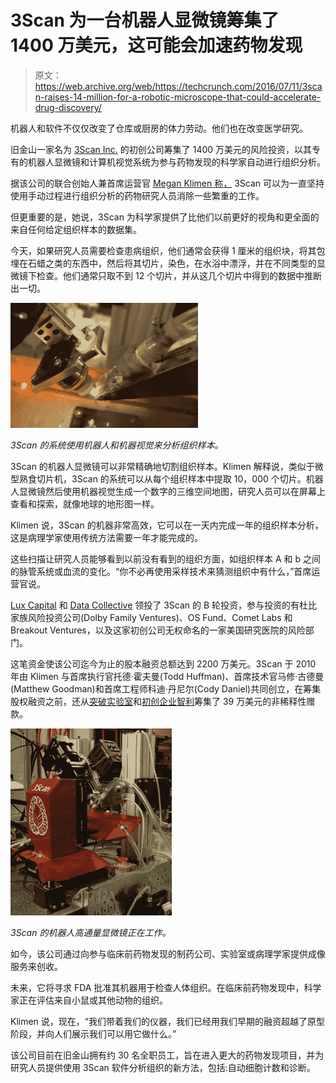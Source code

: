 # 3Scan 为一台机器人显微镜筹集了 1400 万美元，这可能会加速药物发现

> 原文：<https://web.archive.org/web/https://techcrunch.com/2016/07/11/3scan-raises-14-million-for-a-robotic-microscope-that-could-accelerate-drug-discovery/>

机器人和软件不仅仅改变了仓库或厨房的体力劳动。他们也在改变医学研究。

旧金山一家名为 [3Scan Inc.](https://web.archive.org/web/20230404113734/http://www.3scan.com/) 的初创公司筹集了 1400 万美元的风险投资，以其专有的机器人显微镜和计算机视觉系统为参与药物发现的科学家自动进行组织分析。

据该公司的联合创始人兼首席运营官 [Megan Klimen 称，](https://web.archive.org/web/20230404113734/http://www.3scan.com/pandora-team/megan-klimen/) 3Scan 可以为一直坚持使用手动过程进行组织分析的药物研究人员消除一些繁重的工作。

但更重要的是，她说，3Scan 为科学家提供了比他们以前更好的视角和更全面的来自任何给定组织样本的数据集。

今天，如果研究人员需要检查患病组织，他们通常会获得 1 厘米的组织块，将其包埋在石蜡之类的东西中，然后将其切片，染色，在水浴中漂浮，并在不同类型的显微镜下检查。他们通常只取不到 12 个切片，并从这几个切片中得到的数据中推断出一切。

![3Scan's systems use robotics and machine vision to analyze tissue samples rapidly and precisely.](img/be57404da26769924621e0fb350e22d4.png)

*3Scan 的系统使用机器人和机器视觉来分析组织样本。*

3Scan 的机器人显微镜可以非常精确地切割组织样本。Klimen 解释说，类似于微型熟食切片机，3Scan 的系统可以从每个组织样本中提取 10，000 个切片。机器人显微镜然后使用机器视觉生成一个数字的三维空间地图，研究人员可以在屏幕上查看和探索，就像地球的地形图一样。

Klimen 说，3Scan 的机器非常高效，它可以在一天内完成一年的组织样本分析，这是病理学家使用传统方法需要一年才能完成的。

这些扫描让研究人员能够看到以前没有看到的组织方面，如组织样本 A 和 b 之间的脉管系统或血流的变化。“你不必再使用采样技术来猜测组织中有什么，”首席运营官说。

[Lux Capital](https://web.archive.org/web/20230404113734/http://luxcapital.com/) 和 [Data Collective](https://web.archive.org/web/20230404113734/http://dcvc.com/) 领投了 3Scan 的 B 轮投资，参与投资的有杜比家族风险投资公司(Dolby Family Ventures)、OS Fund、Comet Labs 和 Breakout Ventures，以及这家初创公司无权命名的一家美国研究医院的风险部门。

这笔资金使该公司迄今为止的股本融资总额达到 2200 万美元。3Scan 于 2010 年由 Klimen 与首席执行官托德·霍夫曼(Todd Huffman)、首席技术官马修·古德曼(Matthew Goodman)和首席工程师科迪·丹尼尔(Cody Daniel)共同创立，在筹集股权融资之前，还从[突破实验室](https://web.archive.org/web/20230404113734/http://breakoutlabs.org/)和[初创企业智利](https://web.archive.org/web/20230404113734/http://startupchile.org/)筹集了 39 万美元的非稀释性赠款。

![3Scan's robotic, high throughput microscope at work analyzing tissue samples.](img/1cd369fed6188577e745139f78ada225.png)

*3Scan 的机器人高通量显微镜正在工作。*

如今，该公司通过向参与临床前药物发现的制药公司、实验室或病理学家提供成像服务来创收。

未来，它将寻求 FDA 批准其机器用于检查人体组织。在临床前药物发现中，科学家正在评估来自小鼠或其他动物的组织。

Klimen 说，现在，“我们带着我们的仪器，我们已经用我们早期的融资超越了原型阶段，并向人们展示我们可以用它做什么。”

该公司目前在旧金山拥有约 30 名全职员工，旨在进入更大的药物发现项目，并为研究人员提供使用 3Scan 软件分析组织的新方法，包括:自动细胞计数和诊断。